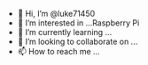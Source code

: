 - 👋 Hi, I’m @luke71450
- 👀 I’m interested in ...Raspberry Pi
- 🌱 I’m currently learning ...
- 💞️ I’m looking to collaborate on ...
- 📫 How to reach me ...

<!---
luke71450/luke71450 is a ✨ special ✨ repository because its `README.md` (this file) appears on your GitHub profile.
You can click the Preview link to take a look at your changes.
--->
